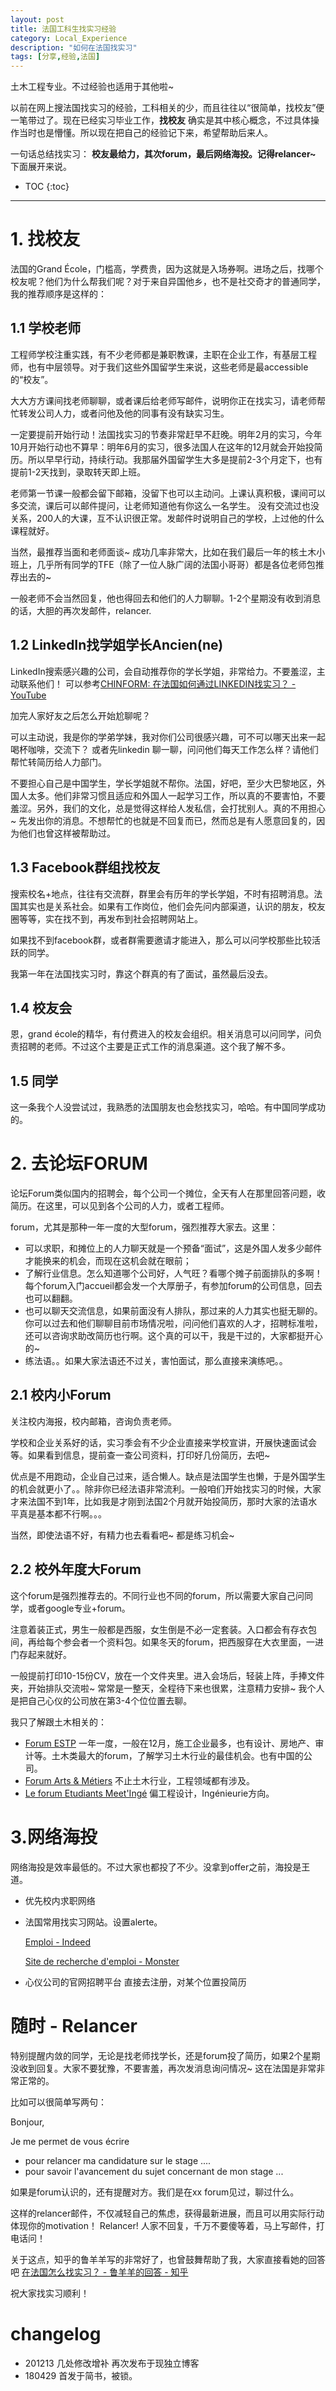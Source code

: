 ```yaml
---
layout: post
title: 法国工科生找实习经验
category: Local_Experience
description: "如何在法国找实习"
tags: [分享,经验,法国]
---
```


土木工程专业。不过经验也适用于其他啦~

以前在网上搜法国找实习的经验，工科相关的少，而且往往以“很简单，找校友”便一笔带过了。现在已经实习毕业工作，**找校友** 确实是其中核心概念，不过具体操作当时也是懵懂。所以现在把自己的经验记下来，希望帮助后来人。

一句话总结找实习： **校友最给力，其次forum，最后网络海投。记得relancer~**
下面展开来说。

* TOC
{:toc}
---
# 1. 找校友

法国的Grand École，门槛高，学费贵，因为这就是入场券啊。进场之后，找哪个校友呢？他们为什么帮我们呢？对于来自异国他乡，也不是社交奇才的普通同学，我的推荐顺序是这样的：

## 1.1 学校老师

工程师学校注重实践，有不少老师都是兼职教课，主职在企业工作，有基层工程师，也有中层领导。对于我们这些外国留学生来说，这些老师是最accessible的“校友”。

大大方方课间找老师聊聊，或者课后给老师写邮件，说明你正在找实习，请老师帮忙转发公司人力，或者问他及他的同事有没有缺实习生。

一定要提前开始行动！法国找实习的节奏非常赶早不赶晚。明年2月的实习，今年10月开始行动也不算早：明年6月的实习，很多法国人在这年的12月就会开始投简历。所以早早行动，持续行动。我那届外国留学生大多是提前2-3个月定下，也有提前1-2天找到，录取转天即上班。

老师第一节课一般都会留下邮箱，没留下也可以主动问。上课认真积极，课间可以多交流，课后可以邮件提问，让老师知道他有你这么一名学生。
没有交流过也没关系，200人的大课，互不认识很正常。发邮件时说明自己的学校，上过他的什么课程就好。

当然，最推荐当面和老师面谈~ 成功几率非常大，比如在我们最后一年的核土木小班上，几乎所有同学的TFE（除了一位人脉广阔的法国小哥哥）都是各位老师包推荐出去的~ 

一般老师不会当然回复，他也得回去和他们的人力聊聊。1-2个星期没有收到消息的话，大胆的再次发邮件，relancer.


## 1.2 LinkedIn找学姐学长Ancien(ne)

LinkedIn搜索感兴趣的公司，会自动推荐你的学长学姐，非常给力。不要羞涩，主动联系他们！
可以参考[CHINFORM: 在法国如何通过LINKEDIN找实习？ - YouTube](https://www.youtube.com/watch?v=zcZjCGCuX04)

加完人家好友之后怎么开始尬聊呢？

可以主动说，我是你的学弟学妹，我对你们公司很感兴趣，可不可以哪天出来一起喝杯咖啡，交流下？ 或者先linkedin 聊一聊，问问他们每天工作怎么样？请他们帮忙转简历给人力部门。

不要担心自己是中国学生，学长学姐就不帮你。法国，好吧，至少大巴黎地区，外国人太多。他们非常习惯且适应和外国人一起学习工作，所以真的不要害怕，不要羞涩。另外，我们的文化，总是觉得这样给人发私信，会打扰别人。真的不用担心~ 先发出你的消息。不想帮忙的也就是不回复而已，然而总是有人愿意回复的，因为他们也曾这样被帮助过。

## 1.3 Facebook群组找校友

搜索校名+地点，往往有交流群，群里会有历年的学长学姐，不时有招聘消息。法国其实也是关系社会。如果有工作岗位，他们会先问内部渠道，认识的朋友，校友圈等等，实在找不到，再发布到社会招聘网站上。

如果找不到facebook群，或者群需要邀请才能进入，那么可以问学校那些比较活跃的同学。

我第一年在法国找实习时，靠这个群真的有了面试，虽然最后没去。

## 1.4 校友会

恩，grand école的精华，有付费进入的校友会组织。相关消息可以问同学，问负责招聘的老师。不过这个主要是正式工作的消息渠道。这个我了解不多。

## 1.5 同学

这一条我个人没尝试过，我熟悉的法国朋友也会愁找实习，哈哈。有中国同学成功的。

# 2. 去论坛FORUM

论坛Forum类似国内的招聘会，每个公司一个摊位，全天有人在那里回答问题，收简历。在这里，可以见到各个公司的人力，或者工程师。

forum，尤其是那种一年一度的大型forum，强烈推荐大家去。这里：

- 可以求职，和摊位上的人力聊天就是一个预备“面试”，这是外国人发多少邮件才能换来的机会，而现在这机会就在眼前；
- 了解行业信息。怎么知道哪个公司好，人气旺？看哪个摊子前面排队的多啊！每个forum入门accueil都会发一个大厚册子，有参加forum的公司信息，回去也可以翻翻。
- 也可以聊天交流信息，如果前面没有人排队，那过来的人力其实也挺无聊的。你可以过去和他们聊聊目前市场情况啦，问问他们喜欢的人才，招聘标准啦，还可以咨询求助改简历也行啊。这个真的可以干，我是干过的，大家都挺开心的~
- 练法语。。如果大家法语还不过关，害怕面试，那么直接来演练吧。。

## 2.1 校内小Forum

关注校内海报，校内邮箱，咨询负责老师。

学校和企业关系好的话，实习季会有不少企业直接来学校宣讲，开展快速面试会等。如果看到信息，提前查一查公司资料，打印好几份简历，去吧~

优点是不用跑动，企业自己过来，适合懒人。缺点是法国学生也懒，于是外国学生的机会就更小了。。除非你已经法语非常流利。一般咱们开始找实习的时候，大家才来法国不到1年，比如我是才刚到法国2个月就开始投简历，那时大家的法语水平真是基本都不行啊。。。

当然，即使法语不好，有精力也去看看吧~ 都是练习机会~

## 2.2 校外年度大Forum

这个forum是强烈推荐去的。不同行业也不同的forum，所以需要大家自己问同学，或者google专业+forum。

注意着装正式，男生一般都是西服，女生倒是不必一定套装。入口都会有存衣包间，再给每个参会者一个资料包。如果冬天的forum，把西服穿在大衣里面，一进门存起来就好。

一般提前打印10-15份CV，放在一个文件夹里。进入会场后，轻装上阵，手捧文件夹，开始排队交流啦~ 常常是一整天，全程待下来也很累，注意精力安排~ 我个人是把自己心仪的公司放在第3-4个位位置去聊。

我只了解跟土木相关的：
- [Forum ESTP](https://www.forumetp.org/)
  一年一度，一般在12月，施工企业最多，也有设计、房地产、审计等。土木类最大的forum，了解学习土木行业的最佳机会。也有中国的公司。
- [Forum Arts & Métiers](https://www.forum-am.fr/#/accueil)
  不止土木行业，工程领域都有涉及。
- [Le forum Etudiants Meet'Ingé](http://www.avenir-ingenierie.fr/ingenierie/le-forum-etudiants/)
  偏工程设计，Ingénieurie方向。
  
# 3.网络海投

网络海投是效率最低的。不过大家也都投了不少。没拿到offer之前，海投是王道。

- 优先校内求职网络

- 法国常用找实习网站。设置alerte。

  [Emploi - Indeed](https://fr.indeed.com/)

  [Site de recherche d'emploi - Monster](https://www.monster.fr/)

- 心仪公司的官网招聘平台
  直接去注册，对某个位置投简历

# 随时 - Relancer

特别提醒内敛的同学，无论是找老师找学长，还是forum投了简历，如果2个星期没收到回复。大家不要犹豫，不要害羞，再次发消息询问情况~ 这在法国是非常非常正常的。

比如可以很简单写两句：

Bonjour,

Je me permet de vous écrire 

- pour relancer ma candidature  sur le stage .... 
- pour savoir l'avancement du sujet concernant de mon stage ... 

如果是forum认识的，还有提醒对方。我们是在xx forum见过，聊过什么。

这样的relancer邮件，不仅减轻自己的焦虑，获得最新进展，而且可以用实际行动体现你的motivation！ Relancer! 人家不回复，千万不要傻等着，马上写邮件，打电话问！

关于这点，知乎的鲁羊羊写的非常好了，也曾鼓舞帮助了我，大家直接看她的回答吧 [在法国怎么找实习？ - 鲁羊羊的回答 - 知乎](https://www.zhihu.com/question/22566031/answer/35600096)



祝大家找实习顺利！



# changelog

- 201213 几处修改增补 再次发布于现独立博客
- 180429 首发于简书，被锁。